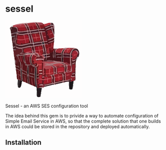 # sessel

![Image of Yaktocat](sessel.png)

Sessel - an AWS SES configuration tool

The idea behind this gem is to privide a way to automate configuration of Simple Email Service in AWS, so that the complete solution that one builds in AWS could be stored in the repository and deployed automatically.

## Installation